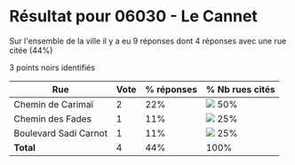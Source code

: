 # Résultat pour 06030 - Le Cannet

Sur l'ensemble de la ville il y a eu 9 réponses dont 4 réponses avec une rue citée (44%)

3 points noirs identifiés

| Rue | Vote | % réponses | % Nb rues cités|
|-----|------|------------|----------------|
| Chemin de Carimaï | 2 | 22% | <img src="../../img/bar_50.gif" />&nbsp;50%|
| Chemin des Fades | 1 | 11% | <img src="../../img/bar_25.gif" />&nbsp;25%|
| Boulevard Sadi Carnot | 1 | 11% | <img src="../../img/bar_25.gif" />&nbsp;25%|
| **Total** | 4 | 44% | 100%|
